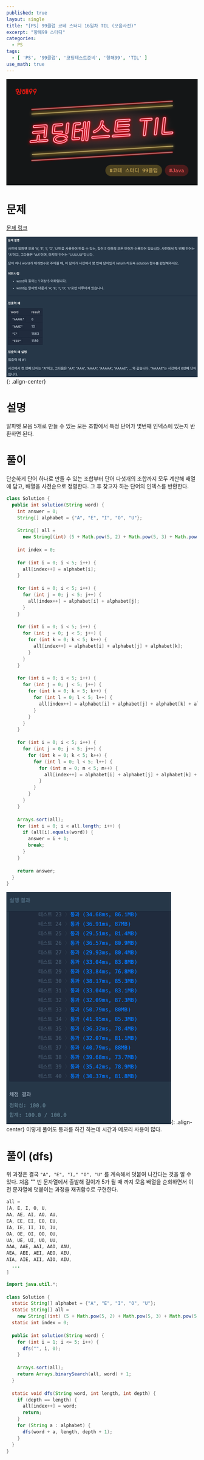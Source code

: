 ```yaml
---
published: true
layout: single
title: "[PS] 99클럽 코테 스터디 16일차 TIL (모음사전)"
excerpt: "항해99 스터디"
categories:
  - PS
tags:
  - [ 'PS', '99클럽', '코딩테스트준비', '항해99', 'TIL' ]
use_math: true
---
```


![img_3.png](https://github.com/zhtmr/static-files-for-posting/blob/main/static-files-for-posting/20240722/99club_TIL_thumbnail/%EA%B8%B0%EB%B3%B8%ED%98%951_java.png?raw=true)

# 문제 

[문제 링크](https://school.programmers.co.kr/learn/courses/30/lessons/84512)

![img_3.png](https://github.com/zhtmr/static-files-for-posting/blob/main/static-files-for-posting/20240806/ex.png?raw=true){: .align-center}

# 설명
알파벳 모음 5개로 만들 수 있는 모든 조합에서 특정 단어가 몇번째 인덱스에 있는지 반환하면 된다.

# 풀이
단순하게 단어 하나로 만들 수 있는 조합부터 단어 다섯개의 조합까지 모두 계산해 배열에 담고, 배열을 사전순으로 정렬한다. 그 후 찾고자 하는 단어의 인덱스를 반환한다.

```java
class Solution {
  public int solution(String word) {
    int answer = 0;
    String[] alphabet = {"A", "E", "I", "O", "U"};

    String[] all =
      new String[(int) (5 + Math.pow(5, 2) + Math.pow(5, 3) + Math.pow(5, 4) + Math.pow(5, 5))];

    int index = 0;

    for (int i = 0; i < 5; i++) {
      all[index++] = alphabet[i];
    }

    for (int i = 0; i < 5; i++) {
      for (int j = 0; j < 5; j++) {
        all[index++] = alphabet[i] + alphabet[j];
      }
    }

    for (int i = 0; i < 5; i++) {
      for (int j = 0; j < 5; j++) {
        for (int k = 0; k < 5; k++) {
          all[index++] = alphabet[i] + alphabet[j] + alphabet[k];
        }
      }
    }

    for (int i = 0; i < 5; i++) {
      for (int j = 0; j < 5; j++) {
        for (int k = 0; k < 5; k++) {
          for (int l = 0; l < 5; l++) {
            all[index++] = alphabet[i] + alphabet[j] + alphabet[k] + alphabet[l];
          }
        }
      }
    }

    for (int i = 0; i < 5; i++) {
      for (int j = 0; j < 5; j++) {
        for (int k = 0; k < 5; k++) {
          for (int l = 0; l < 5; l++) {
            for (int m = 0; m < 5; m++) {
              all[index++] = alphabet[i] + alphabet[j] + alphabet[k] + alphabet[l] + alphabet[m];
            }
          }
        }
      }
    }

    Arrays.sort(all);
    for (int i = 0; i < all.length; i++) {
      if (all[i].equals(word)) {
        answer = i + 1;
        break;
      }
    }

    return answer;
  }
}
```

![img_3.png](https://github.com/zhtmr/static-files-for-posting/blob/main/static-files-for-posting/20240806/result.png?raw=true){: .align-center}
이렇게 풀어도 통과를 하긴 하는데 시간과 메모리 사용이 많다.


# 풀이 (dfs)
위 과정은 결국 `"A", "E", "I," "O", "U"` 를 계속해서 덧붙여 나간다는 것을 알 수 있다. 처음 "" 빈 문자열에서 출발해 길이가 5가 될 때 까지 모음 배열을 순회하면서 이전 문자열에 덧붙이는 과정을 재귀함수로 구현한다.

```java
all =
[A, E, I, O, U, 
AA, AE, AI, AO, AU, 
EA, EE, EI, EO, EU, 
IA, IE, II, IO, IU, 
OA, OE, OI, OO, OU,
UA, UE, UI, UO, UU,
AAA, AAE, AAI, AAO, AAU,
AEA, AEE, AEI, AEO, AEU,
AIA, AIE, AII, AIO, AIU,
  ...
]
```

```java
import java.util.*;

class Solution {
  static String[] alphabet = {"A", "E", "I", "O", "U"};
  static String[] all =
    new String[(int) (5 + Math.pow(5, 2) + Math.pow(5, 3) + Math.pow(5, 4) + Math.pow(5, 5))];
  static int index = 0;

  public int solution(String word) {
    for (int i = 1; i <= 5; i++) {
      dfs("", i, 0);
    }

    Arrays.sort(all);
    return Arrays.binarySearch(all, word) + 1;
  }

  static void dfs(String word, int length, int depth) {
    if (depth == length) {
      all[index++] = word;
      return;
    }
    for (String a : alphabet) {
      dfs(word + a, length, depth + 1);
    }
  }
}
```

